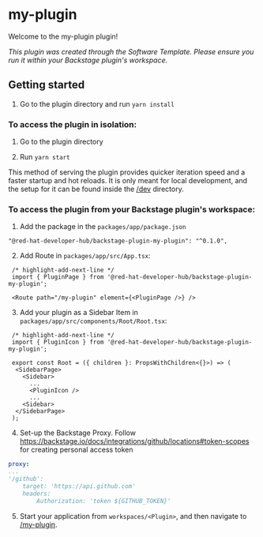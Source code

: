 # my-plugin

Welcome to the my-plugin plugin!

_This plugin was created through the Software Template. Please ensure you run it within your Backstage plugin's workspace._


## Getting started

1. Go to the plugin directory and run `yarn install`


### To access the plugin in isolation:

1. Go to the plugin directory

2. Run `yarn start`

This method of serving the plugin provides quicker iteration speed and a faster startup and hot reloads.
It is only meant for local development, and the setup for it can be found inside the [/dev](./dev) directory.


### To access the plugin from your Backstage plugin's workspace:


1. Add the package in the `packages/app/package.json`

  ```
  "@red-hat-developer-hub/backstage-plugin-my-plugin": "^0.1.0",
  ```


2. Add Route in `packages/app/src/App.tsx`:

  ```tsx title="packages/app/src/App.tsx"
   /* highlight-add-next-line */
   import { PluginPage } from '@red-hat-developer-hub/backstage-plugin-my-plugin';

   <Route path="/my-plugin" element={<PluginPage />} />
   ```

3. Add your plugin as a Sidebar Item in `packages/app/src/components/Root/Root.tsx`:

  ```tsx title="packages/app/src/components/Root/Root.tsx"
   /* highlight-add-next-line */
   import { PluginIcon } from '@red-hat-developer-hub/backstage-plugin-my-plugin';

   export const Root = ({ children }: PropsWithChildren<{}>) => (
    <SidebarPage>
      <Sidebar>
        ...
        <PluginIcon />
        ...
      <Sidebar>
    </SidebarPage>
   );
  ```

4. Set-up the Backstage Proxy. Follow https://backstage.io/docs/integrations/github/locations#token-scopes for creating personal access token

  ```yaml title="app-config.yaml"
  proxy:
  ...
  '/github':
      target: 'https://api.github.com'
      headers:
          Authorization: 'token ${GITHUB_TOKEN}' 
  ```

5. Start your application from `workspaces/<Plugin>`, and then navigate to [/my-plugin](http://localhost:3000/my-plugin).
